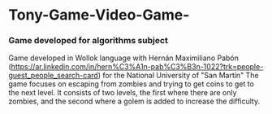 # Tony-Game-Video-Game-
### Game developed for algorithms subject
Game developed in Wollok language with Hernán Maximiliano Pabón (https://ar.linkedin.com/in/hern%C3%A1n-pab%C3%B3n-1022?trk=people-guest_people_search-card) for the National University of "San Martín"
The game focuses on escaping from zombies and trying to get coins to get to the next level. It consists of two levels, the first where there are only zombies, and the second where a golem is added to increase the difficulty.
